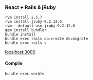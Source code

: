 ### React + Rails & jRuby

```
rvm install 2.5.7
rvm install jruby-9.2.12.0
rvm --default use jruby-9.2.12.0
gem install bundler
bundle install
bundle exec rails db:create db:migrate
bundle exec rails s
```
[localhost:3000]()

#### Compile
`bundle exec warble`
